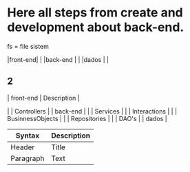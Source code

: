 # Here all steps from create and development about back-end.

fs = file sistem

|front-end| |
|back-end | |
|dados | |

## 2

| front-end | Description |

| | Controllers |
| back-end |
| | Services |
| | Interactions |
| | BusinnessObjects |
| | Repositories |
| | DAO's |
| dados |

| Syntax    | Description |
| --------- | ----------- |
| Header    | Title       |
| Paragraph | Text        |
